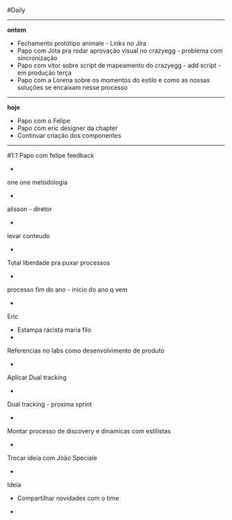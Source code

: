 #Daily

---

**ontem**
- Fechamento protótipo animale - Links no Jira
- Papo com Jota pra rodar aprovação visual no crazyegg - problema com sincronização
- Papo com vitor sobre script de mapeamento do crazyegg - add script - em produção terça 
- Papo com a Lorena sobre os momentos do estilo e como as nossas soluções se encaixam nesse processo

---

**hoje**
- Papo com o Felipe
- Papo com eric designer da chapter
- Continuar criação dos componentes

---

#1:1 
Papo com felipe
feedback

- 

one one
metodologia

-

alisson - diretor

-

levar conteudo

-

Total liberdade pra puxar processos

-

processo
fim do ano - inicio do ano q vem

-

Eric
- Estampa racista maria filo
- 


Referencias no labs como desenvolvimento de produto

-

Aplicar Dual tracking

-

Dual tracking - proxima sprint

-

Montar processo de discovery e dinamicas com estilistas

-

Trocar ideia com João Speciale

-

Ideia 
- Compartilhar novidades com o time

-


